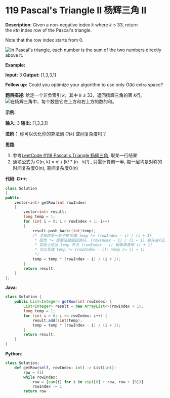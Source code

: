 # 119 Pascal's Triangle II 杨辉三角 II

__Description__:
Given a non-negative index *k* where *k* ≤ 33, return the *kth* index row of the Pascal's triangle.

Note that the row index starts from 0.

![In Pascal's triangle, each number is the sum of the two numbers directly above it.](http://upload-images.jianshu.io/upload_images/16639143-9338ee189dec63e7.gif?imageMogr2/auto-orient/strip)

**Example:**

**Input:** 3
**Output:** [1,3,3,1]

**Follow up:**
Could you optimize your algorithm to use only *O*(*k*) extra space?

__题目描述__:
给定一个非负索引 *k*，其中 *k* ≤ 33，返回杨辉三角的第 *k*行。
![在杨辉三角中，每个数是它左上方和右上方的数的和。](http://upload-images.jianshu.io/upload_images/16639143-4691b1f6ba34c583.gif?imageMogr2/auto-orient/strip)

**示例:**

**输入:** 3
**输出:** [1,3,3,1]

**进阶：**
你可以优化你的算法到 *O*(*k*) 空间复杂度吗？

__思路__:

1. 参考[LeetCode #118 Pascal's Triangle 杨辉三角](https://www.jianshu.com/p/0e4ed3b38e4c), 取某一行结果
2. 通项公式为 C(n, k) = n! / [k! * (n - k)!] , 只需计算前一半, 每一层均是对称的
时间复杂度O(n), 空间复杂度O(n)

__代码__:
__C++__:

```C++
class Solution 
{
public:
    vector<int> getRow(int rowIndex) 
    {
        vector<int> result;
        long temp = 1;
        for (int i = 0; i < rowIndex + 1; i++) 
        {
            result.push_back((int)temp);
            /* 注意这里一定不能写成 temp *= (rowIndex - i) / (i + 1)
             * 因为 *= 是乘法赋值运算符, (rowIndex - i) / (i + 1) 会先进行运算
             * 实际上应当 temp 先与 (rowIndex - i) 相乘再去除 (i + 1)
             * 可以写成 temp *= (rowIndex - i); temp /= (i + 1)
             */
            temp = temp * (rowIndex - i) / (i + 1);
        }
        return result;
    }
};
```

__Java__:

```Java
class Solution {
    public List<Integer> getRow(int rowIndex) {
        List<Integer> result = new ArrayList<>(rowIndex + 1);
        long temp = 1;
        for (int i = 0; i <= rowIndex; i++) {
            result.add((int)temp);
            temp = temp * (rowIndex - i) / (i + 1);
        }
        return result;
    }
}
```

__Python__:

```Python
class Solution:
    def getRow(self, rowIndex: int) -> List[int]:
        row = [1]
        while rowIndex:
            row = [sum(i) for i in zip([0] + row, row + [0])]
            rowIndex -= 1
        return row
```
